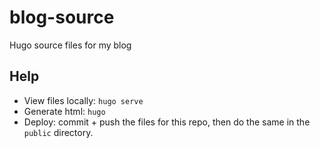 # blog-source

Hugo source files for my blog

## Help

* View files locally: `hugo serve`
* Generate html: `hugo`
* Deploy: commit + push the files for this repo, then do the same in the `public` directory.
